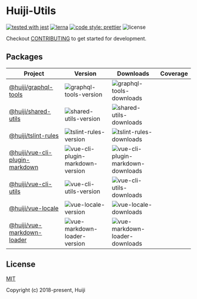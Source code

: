 # Huiji-Utils

[![tested with jest](https://img.shields.io/badge/tested_with-jest-99424f.svg?style=flat-square)](https://github.com/facebook/jest)
[![lerna](https://img.shields.io/badge/maintained%20with-lerna-cc00ff.svg?style=flat-square)](https://lernajs.io/)
[![code style: prettier](https://img.shields.io/badge/code_style-prettier-ff69b4.svg?style=flat-square)](https://github.com/prettier/prettier)
![license](https://img.shields.io/github/license/mashape/apistatus.svg?style=flat-square)

Checkout [CONTRIBUTING](CONTRIBUTING) to get started for development.

## Packages

| Project                          | Version                            | Downloads                            | Coverage |
| -------------------------------- | ---------------------------------- | ------------------------------------ | -------- |
| [@huiji/graphql-tools]           | ![graphql-tools-version]           | ![graphql-tools-downloads]           |
| [@huiji/shared-utils]            | ![shared-utils-version]            | ![shared-utils-downloads]            |
| [@huiji/tslint-rules]            | ![tslint-rules-version]            | ![tslint-rules-downloads]            |
| [@huiji/vue-cli-plugin-markdown] | ![vue-cli-plugin-markdown-version] | ![vue-cli-plugin-markdown-downloads] |
| [@huiji/vue-cli-utils]           | ![vue-cli-utils-version]           | ![vue-cli-utils-downloads]           |
| [@huiji/vue-locale]              | ![vue-locale-version]              | ![vue-locale-downloads]              |
| [@huiji/vue-markdown-loader]     | ![vue-markdown-loader-version]     | ![vue-markdown-loader-downloads]     |

[@huiji/graphql-tools]: https://www.npmjs.com/package/@huiji/graphql-tools
[graphql-tools-version]: https://img.shields.io/npm/v/@huiji/graphql-tools.svg?style=flat-square
[graphql-tools-downloads]: https://img.shields.io/npm/dm/@huiji/graphql-tools.svg?style=flat-square
[@huiji/shared-utils]: https://www.npmjs.com/package/@huiji/shared-utils
[shared-utils-version]: https://img.shields.io/npm/v/@huiji/shared-utils.svg?style=flat-square
[shared-utils-downloads]: https://img.shields.io/npm/dm/@huiji/shared-utils.svg?style=flat-square
[@huiji/tslint-rules]: https://www.npmjs.com/package/@huiji/tslint-rules
[tslint-rules-version]: https://img.shields.io/npm/v/@huiji/tslint-rules.svg?style=flat-square
[tslint-rules-downloads]: https://img.shields.io/npm/dm/@huiji/tslint-rules.svg?style=flat-square
[@huiji/vue-cli-plugin-markdown]: https://www.npmjs.com/package/@huiji/vue-cli-plugin-markdown
[vue-cli-plugin-markdown-version]: https://img.shields.io/npm/v/@huiji/vue-cli-plugin-markdown.svg?style=flat-square
[vue-cli-plugin-markdown-downloads]: https://img.shields.io/npm/dm/@huiji/vue-cli-plugin-markdown.svg?style=flat-square
[@huiji/vue-cli-utils]: https://www.npmjs.com/package/@huiji/vue-cli-utils
[vue-cli-utils-version]: https://img.shields.io/npm/v/@huiji/vue-cli-utils.svg?style=flat-square
[vue-cli-utils-downloads]: https://img.shields.io/npm/dm/@huiji/vue-cli-utils.svg?style=flat-square
[@huiji/vue-locale]: https://www.npmjs.com/package/@huiji/vue-locale
[vue-locale-version]: https://img.shields.io/npm/v/@huiji/vue-locale.svg?style=flat-square
[vue-locale-downloads]: https://img.shields.io/npm/dm/@huiji/vue-locale.svg?style=flat-square
[@huiji/vue-markdown-loader]: https://www.npmjs.com/package/@huiji/vue-markdown-loader
[vue-markdown-loader-version]: https://img.shields.io/npm/v/@huiji/vue-markdown-loader.svg?style=flat-square
[vue-markdown-loader-downloads]: https://img.shields.io/npm/dm/@huiji/vue-markdown-loader.svg?style=flat-square

## License

[MIT](http://opensource.org/licenses/MIT)

Copyright (c) 2018-present, Huiji
